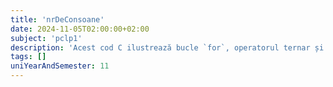```yaml
---
title: 'nrDeConsoane'
date: 2024-11-05T02:00:00+02:00
subject: 'pclp1'
description: 'Acest cod C ilustrează bucle `for`, operatorul ternar și cel modulo pentru logică condițională și determinarea parității. De asemenea, folosește `printf` pentru ieșire formatată, demonstrând concepte fundamentale de programare.'
tags: []
uniYearAndSemester: 11
---
```


